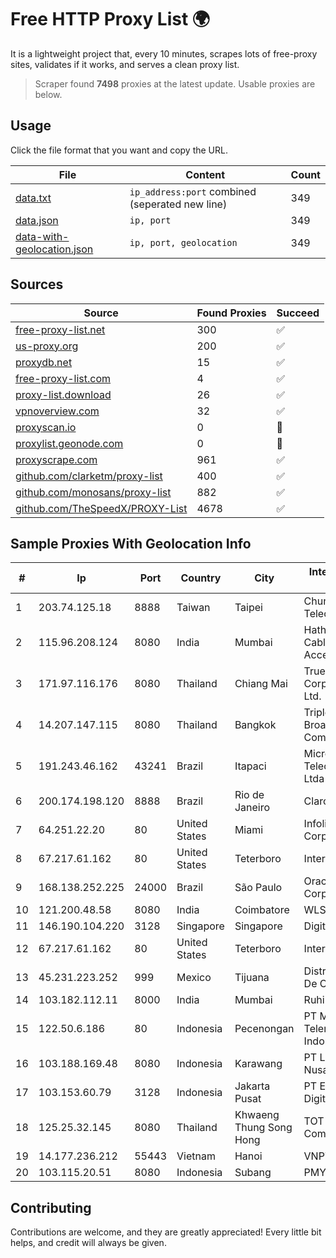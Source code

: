 
# Free HTTP Proxy List 🌍

It is a lightweight project that, every 10 minutes, scrapes lots of free-proxy sites, validates if it works, and serves a clean proxy list.


> Scraper found **7498** proxies at the latest update. Usable proxies are below.

## Usage

Click the file format that you want and copy the URL.


|File|Content|Count|
|----|-------|-----|
|[data.txt](https://raw.githubusercontent.com/themiralay/Proxy-List-World/master/data.txt)|`ip_address:port` combined (seperated new line)|349|
|[data.json](https://raw.githubusercontent.com/themiralay/Proxy-List-World/master/data.json)|`ip, port`|349|
|[data-with-geolocation.json](https://raw.githubusercontent.com/themiralay/Proxy-List-World/master/data-with-geolocation.json)|`ip, port, geolocation`|349|

## Sources

|Source|Found Proxies|Succeed|
|------|-------------|-------|
|[free-proxy-list.net](https://free-proxy-list.net)|300|✅|
|[us-proxy.org](https://www.us-proxy.org)|200|✅|
|[proxydb.net](http://proxydb.net)|15|✅|
|[free-proxy-list.com](https://free-proxy-list.com/?page=&port=&type%5B%5D=http&type%5B%5D=https&up_time=0&search=Search)|4|✅|
|[proxy-list.download](https://www.proxy-list.download/HTTP)|26|✅|
|[vpnoverview.com](https://vpnoverview.com/privacy/anonymous-browsing/free-proxy-servers)|32|✅|
|[proxyscan.io](https://www.proxyscan.io)|0|🚫|
|[proxylist.geonode.com](https://proxylist.geonode.com/api/proxy-list?limit=300&page=1&sort_by=lastChecked&sort_type=desc&protocols=http,https)|0|🚫|
|[proxyscrape.com](https://api.proxyscrape.com/v2/?request=displayproxies&protocol=http&timeout=10000&country=all&ssl=all&anonymity=all)|961|✅|
|[github.com/clarketm/proxy-list](https://raw.githubusercontent.com/clarketm/proxy-list/master/proxy-list-raw.txt)|400|✅|
|[github.com/monosans/proxy-list](https://raw.githubusercontent.com/monosans/proxy-list/main/proxies/http.txt)|882|✅|
|[github.com/TheSpeedX/PROXY-List](https://raw.githubusercontent.com/TheSpeedX/PROXY-List/master/http.txt)|4678|✅|


## Sample Proxies With Geolocation Info

|#|Ip|Port|Country|City|Internet Service Provider|
|-|--|----|-------|----|-------------------------|
|1|203.74.125.18|8888|Taiwan|Taipei|Chunghwa Telecom Co., Ltd.|
|2|115.96.208.124|8080|India|Mumbai|Hathway IP over Cable Internet Access|
|3|171.97.116.176|8080|Thailand|Chiang Mai|True Internet Corporation CO. Ltd.|
|4|14.207.147.115|8080|Thailand|Bangkok|Triple T Broadband Public Company Limited|
|5|191.243.46.162|43241|Brazil|Itapaci|Microturbo Telecomunicacoes Ltda-me|
|6|200.174.198.120|8888|Brazil|Rio de Janeiro|Claro S.A|
|7|64.251.22.20|80|United States|Miami|Infolink Global Corporation|
|8|67.217.61.162|80|United States|Teterboro|Interserver, Inc|
|9|168.138.252.225|24000|Brazil|São Paulo|Oracle Corporation|
|10|121.200.48.58|8080|India|Coimbatore|WLSNET|
|11|146.190.104.220|3128|Singapore|Singapore|DigitalOcean, LLC|
|12|67.217.61.162|80|United States|Teterboro|Interserver, Inc|
|13|45.231.223.252|999|Mexico|Tijuana|Distrokom S De RL De CV|
|14|103.182.112.11|8000|India|Mumbai|Ruhi Infotech|
|15|122.50.6.186|80|Indonesia|Pecenongan|PT Mora Telematika Indonesia|
|16|103.188.169.48|8080|Indonesia|Karawang|PT Lintas Jaringan Nusantara|
|17|103.153.60.79|3128|Indonesia|Jakarta Pusat|PT Era Awan Digital|
|18|125.25.32.145|8080|Thailand|Khwaeng Thung Song Hong|TOT Public Company Limited|
|19|14.177.236.212|55443|Vietnam|Hanoi|VNPT|
|20|103.115.20.51|8080|Indonesia|Subang|PMYNET|



## Contributing

Contributions are welcome, and they are greatly appreciated! Every
little bit helps, and credit will always be given.

